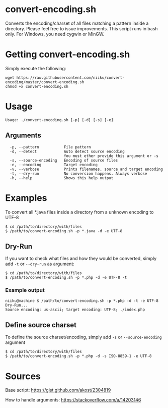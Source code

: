 # convert-encoding.sh
Converts the encoding/charset of all files matching a pattern inside a directory. Please feel free to issue improvements. This script runs in bash only. For Windows, you need cygwin or MinGW. 

# Getting convert-encoding.sh
Simply execute the following:

```
wget https://raw.githubusercontent.com/niiku/convert-encoding/master/convert-encoding.sh
chmod +x convert-encoding.sh
```

# Usage
`Usage: ./convert-encoding.sh [-p] [-d] [-s] [-e]`

## Arguments
```
  -p, --pattern           File pattern
  -d, --detect            Auto detect source encoding
                          You must ether provide this argument or -s
  -s, --source-encoding   Encoding of source files
  -e, --encoding          Target encoding
  -v, --verbose           Prints filenames, source and target encoding
  -t, --dry-run           No conversion happens. Always verbose
  -h, --help              Shows this help output
```

# Examples

To convert all *.java files inside a directory from a unknown encoding to UTF-8
```
$ cd /path/to/directory/with/files
$ /path/to/convert-encoding.sh -p *.java -d -e UTF-8
```

## Dry-Run

If you want to check what files and how they would be converted, simply add `-t` or `--dry-run` as argument:

```
$ cd /path/to/directory/with/files
$ /path/to/convert-encoding.sh -p *.php -d -e UTF-8 -t
```
### Example output ###
```
niiku@machine $ /path/to/convert-encoding.sh -p *.php -d -t -e UTF-8
Dry-Run...
Source encoding: us-ascii; target encoding: UTF-8; ./index.php
```

## Define source charset
To define the source charset/encoding, simply add `-s` or `--source-encoding` argument

```
$ cd /path/to/directory/with/files
$ /path/to/convert-encoding.sh -p *.php -d -s ISO-8859-1 -e UTF-8
```

# Sources
Base script: https://gist.github.com/akost/2304819

How to handle arguments: https://stackoverflow.com/a/14203146

